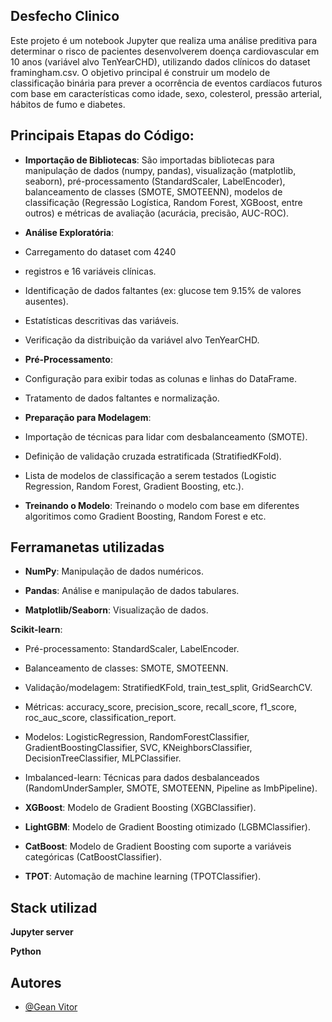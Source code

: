 
## Desfecho Clinico
Este projeto é um notebook Jupyter que realiza uma análise preditiva para determinar o risco de pacientes desenvolverem doença cardiovascular em 10 anos (variável alvo TenYearCHD), utilizando dados clínicos do dataset framingham.csv. O objetivo principal é construir um modelo de classificação binária para prever a ocorrência de eventos cardíacos futuros com base em características como idade, sexo, colesterol, pressão arterial, hábitos de fumo e diabetes.
## Principais Etapas do Código:
- **Importação de Bibliotecas**: São importadas bibliotecas para manipulação de dados (numpy, pandas), visualização (matplotlib, seaborn), pré-processamento (StandardScaler, LabelEncoder), balanceamento de classes (SMOTE, SMOTEENN), modelos de classificação (Regressão Logística, Random Forest, XGBoost, entre outros) e métricas de avaliação (acurácia, precisão, AUC-ROC).

- **Análise Exploratória**: 
- Carregamento do dataset com 4240 
- registros e 16 variáveis clínicas.
- Identificação de dados faltantes (ex: glucose tem 9.15% de valores ausentes).
- Estatísticas descritivas das variáveis.
- Verificação da distribuição da variável alvo TenYearCHD.

- **Pré-Processamento**: 
- Configuração para exibir todas as colunas e linhas do DataFrame.
- Tratamento de dados faltantes e normalização.

- **Preparação para Modelagem**:
- Importação de técnicas para lidar com desbalanceamento (SMOTE).
- Definição de validação cruzada estratificada (StratifiedKFold).
- Lista de modelos de classificação a serem testados (Logistic Regression, Random Forest, Gradient Boosting, etc.).

- **Treinando o Modelo**:
Treinando o modelo com base em diferentes algoritimos como Gradient Boosting, Random Forest e etc.
## Ferramanetas utilizadas

- **NumPy**: Manipulação de dados numéricos.

- **Pandas**: Análise e manipulação de dados tabulares.

- **Matplotlib/Seaborn**: Visualização de dados.

 **Scikit-learn**:
- Pré-processamento: StandardScaler, LabelEncoder.
- Balanceamento de classes: SMOTE, SMOTEENN.
- Validação/modelagem: StratifiedKFold, train_test_split, GridSearchCV.
- Métricas: accuracy_score, precision_score, recall_score, f1_score, roc_auc_score, classification_report.
- Modelos: LogisticRegression, RandomForestClassifier, GradientBoostingClassifier, SVC, KNeighborsClassifier, DecisionTreeClassifier, MLPClassifier.
- Imbalanced-learn: Técnicas para dados desbalanceados (RandomUnderSampler, SMOTE, SMOTEENN, Pipeline as ImbPipeline).

- **XGBoost**: Modelo de Gradient Boosting (XGBClassifier).

- **LightGBM**: Modelo de Gradient Boosting otimizado (LGBMClassifier).

- **CatBoost**: Modelo de Gradient Boosting com suporte a variáveis categóricas (CatBoostClassifier).

- **TPOT**: Automação de machine learning (TPOTClassifier).
## Stack utilizad

**Jupyter server**

**Python**


## Autores

- [@Gean Vitor](https://www.github.com/GeanVitorM)

